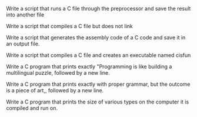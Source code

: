 Write a script that runs a C file through the preprocessor and save the result into another file

Write a script that compiles a C file but does not link

Write a script that generates the assembly code of a C code and save it in an output file.

Write a script that compiles a C file and creates an executable named cisfun

Write a C program that prints exactly "Programming is like building a multilingual puzzle, followed by a new line.

Write a C program that prints exactly with proper grammar, but the outcome is a piece of art,, followed by a new line.

Write a C program that prints the size of various types on the computer it is compiled and run on.
